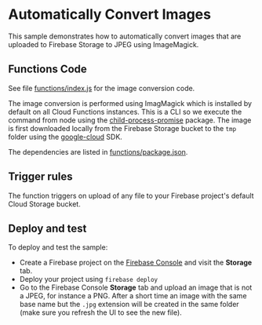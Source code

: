 # Automatically Convert Images

This sample demonstrates how to automatically convert images that are uploaded to Firebase Storage to JPEG using ImageMagick.

## Functions Code

See file [functions/index.js](functions/index.js) for the image conversion code.

The image conversion is performed using ImagMagick which is installed by default on all Cloud Functions instances. This is a CLI so we execute the command from node using the [child-process-promise](https://www.npmjs.com/package/child-process-promise) package. The image is first downloaded locally from the Firebase Storage bucket to the `tmp` folder using the [google-cloud](https://github.com/GoogleCloudPlatform/google-cloud-node) SDK.

The dependencies are listed in [functions/package.json](functions/package.json).

## Trigger rules

The function triggers on upload of any file to your Firebase project's default Cloud Storage bucket.

## Deploy and test

To deploy and test the sample:

- Create a Firebase project on the [Firebase Console](https://console.firebase.google.com) and visit the **Storage** tab.
- Deploy your project using `firebase deploy`
- Go to the Firebase Console **Storage** tab and upload an image that is not a JPEG, for instance a PNG. After a short time an image with the same base name but the `.jpg` extension will be created in the same folder (make sure you refresh the UI to see the new file).
